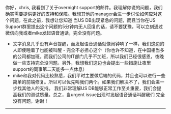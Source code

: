 
你好，chris, 我看到了关于overnight support的邮件。我理解你说的问题，我们确实需要提供更好的支持和保障。我想其他的manager会进一步讨论如何应对这个问题。在此之前，我想让您知道 当US DB出现紧急的问题，而且当你在US Support群里提出这个问题的5分钟内无人回复的话，请不要犹豫，可以立刻通过微信向我或者mike发起语音通话，完全没有问题。
- 文字消息几乎没有声音提醒，而发起语音通话就像闹钟响了一样，我们这边的人即使睡着了也能被叫醒 - 完全不必担心这个（你也许不知道，在中国相当多的公司都加班。而我们公司的IT部门几乎不加班，所以我们已经很感恩，夜晚做一些支持完全没问题。另外，我想我们这边也会提出一些措施让夜里support的同事第二天能多一点休息）
- mike和我对代码比较熟悉，我们平时主要做后端的代码，并且也可以进行一些简单的前端修复。所以可以优先叫我们两个。如果我们解决不了，我们会进一步找其他人的支持。
我们非常理解US DB能够正常工作至关重要，我们会提高我们的测试质量。总之，当urgent issue出现时发起语音通话叫醒我们 完全没有问题，谢谢！


---

